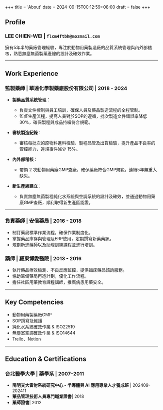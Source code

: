 +++
title = 'About'
date = 2024-09-15T00:12:59+08:00
draft = false
+++


## Profile

### LEE CHIEN-WEI  | ` flcm4ftbh@mozmail.com `

擁有5年半的藥廠管理經驗，專注於動物用藥製造廠的品質系統管理與內外部稽核，熟悉無塵無菌製藥產線的設計及確效作業。

---

## Work Experience

### 監製藥師 | 華達化學製藥廠股份有限公司 | 2018 - 2024

- **製藥品質系統管理**：
  - 負責文件控制與員工培訓，確保人員及藥品製造流程的全程管制。
  - 監督生產流程，提高人員對於SOP的遵循，批次製造文件錯誤率降低 30%，確保製程與成品持續符合規範。

- **審核製造紀錄**：
  - 審核每批次的原物料進料檢驗、製程品管及出貨檢驗，提升產品不良率的管控能力，違規事件減少 15%。

- **內外部稽核**：
  - 帶領 2 次動物用藥廠GMP查廠，確保藥廠符合GMP規範，連續5年無重大缺失。

- **新生產線建立**：
  - 負責無塵無菌製程純化水系統與空調系統的設計及確效，並通過動物用藥廠GMP查廠，順利取得新生產區認證。

---

### 負責藥師 | 安信藥局 | 2016 - 2018

- 制訂藥局標準作業流程，確保作業制度化。
- 掌握藥品庫存與管理及ERP使用，定期撰寫新藥藥訊。
- 規劃新進藥師以及助理訓練課程並進行培訓。

### 藥師 | 羅東博愛醫院 | 2013 - 2016

- 執行藥品療效檢測、不良反應監控，提供臨床藥品諮詢服務。
- 協助籌備藥局再造計劃，優化工作流程。
- 擔任社區用藥教育課程講師，推廣病患用藥安全。

---

## Key Competencies

- 動物用藥製藥廠GMP
- SOP撰寫及維護
- 純化水系統確效作業 & ISO22519
- 無塵室空調確效作業 & ISO14644
- Trello、Notion 

---

## Education & Certifications

### 台北醫學大學 | 藥學系 | 2007–2011
- **陽明交大雷射系統研究中心 - 半導體與 AI 應用專業人才養成班**  |  202409-202411
- **藥品管理技術人員專門職業證書**| 2018
- **藥師證書**| 2012

